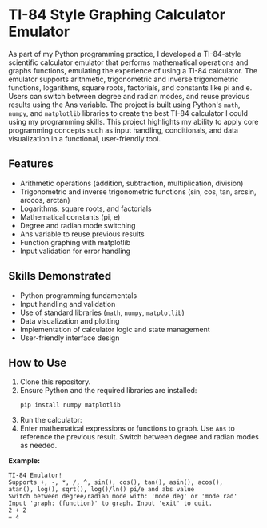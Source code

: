 # TI-84 Style Graphing Calculator Emulator

As part of my Python programming practice, I developed a TI-84-style scientific calculator emulator that performs mathematical operations and graphs functions, emulating the experience of using a TI-84 calculator. The emulator supports arithmetic, trigonometric and inverse trigonometric functions, logarithms, square roots, factorials, and constants like pi and e. Users can switch between degree and radian modes, and reuse previous results using the Ans variable. The project is built using Python's `math`, `numpy`, and `matplotlib` libraries to create the best TI-84 calculator I could using my programming skills. This project highlights my ability to apply core programming concepts such as input handling, conditionals, and data visualization in a functional, user-friendly tool.

## Features
- Arithmetic operations (addition, subtraction, multiplication, division)
- Trigonometric and inverse trigonometric functions (sin, cos, tan, arcsin, arccos, arctan)
- Logarithms, square roots, and factorials
- Mathematical constants (pi, e)
- Degree and radian mode switching
- Ans variable to reuse previous results
- Function graphing with matplotlib
- Input validation for error handling

## Skills Demonstrated
- Python programming fundamentals
- Input handling and validation
- Use of standard libraries (`math`, `numpy`, `matplotlib`)
- Data visualization and plotting
- Implementation of calculator logic and state management
- User-friendly interface design

## How to Use
1. Clone this repository.
2. Ensure Python and the required libraries are installed:
   ```
   pip install numpy matplotlib
   ```
3. Run the calculator:
4. Enter mathematical expressions or functions to graph. Use `Ans` to reference the previous result. Switch between degree and radian modes as needed.

**Example:**
```
TI-84 Emulator!
Supports +, -, *, /, ^, sin(), cos(), tan(), asin(), acos(),
atan(), log(), sqrt(), log()/ln() pi/e and abs value
Switch between degree/radian mode with: 'mode deg' or 'mode rad'
Input 'graph: (function)' to graph. Input 'exit' to quit.
2 + 2
= 4
```

